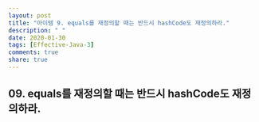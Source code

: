 ```yaml
---
layout: post
title: "아이템 9. equals를 재정의할 때는 반드시 hashCode도 재정의하라."
description: " "
date: 2020-01-30
tags: [Effective-Java-3]
comments: true
share: true
---
```


## 09. equals를 재정의할 때는 반드시 hashCode도 재정의하라.


